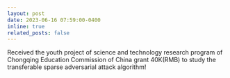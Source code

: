 ```yaml
---
layout: post
date: 2023-06-16 07:59:00-0400
inline: true
related_posts: false
---
```


Received the youth project of science and technology research program of Chongqing Education Commission of China grant 40K(RMB) to study the transferable sparse adversarial attack algorithm!
